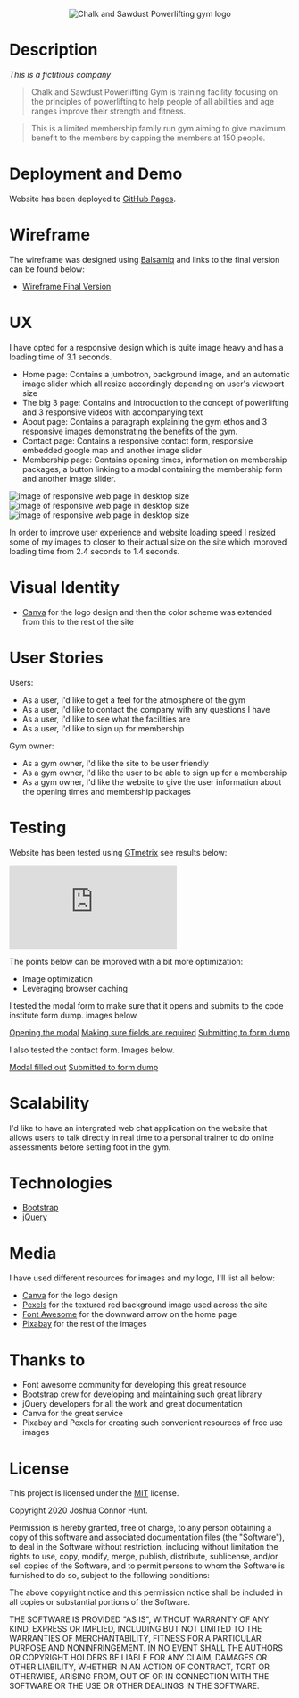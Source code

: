 <p align="center">
  <img src="https://github.com/joshhunt1991/Chalk-and-Sawdust/blob/0905e52615c5eda77c9ab60f499e8765b582ccb6/assets/images/CNSPL.png" alt="Chalk and Sawdust Powerlifting gym logo"/>
</p>

# Description

*This is a fictitious company*

> Chalk and Sawdust Powerlifting Gym is training facility focusing on the principles of powerlifting to help people of all abilities and age ranges improve their strength and fitness.

> This is a limited membership family run gym aiming to give maximum benefit to the members by capping the members at 150 people.

# Deployment and Demo

Website has been deployed to [GitHub Pages](https://joshhunt1991.github.io/Chalk-and-Sawdust/).

# Wireframe

The wireframe was designed using [Balsamiq](https://balsamiq.com/wireframes/) and links to the final version can be found below:

- [Wireframe Final Version](https://github.com/joshhunt1991/Chalk-and-Sawdust/blob/9676f8f67e486354209e52c9dfc19f63f9d707cc/CHALK%20AND%20SAWDUST.bmpr)

# UX

I have opted for a responsive design which is quite image heavy and has a loading time of 3.1 seconds.

- Home page: Contains a jumbotron, background image, and an automatic image slider which all resize accordingly depending on user's viewport size
- The big 3 page: Contains and introduction to the concept of powerlifting and 3 responsive videos with accompanying text 
- About page: Contains a paragraph explaining the gym ethos and 3 responsive images demonstrating the benefits of the gym.
- Contact page: Contains a responsive contact form, responsive embedded google map and another image slider
- Membership page: Contains opening times, information on membership packages, a button linking to a modal containing the membership form and another image slider.

![image of responsive web page in desktop size](images/desktop.png)
![image of responsive web page in desktop size](images/tablet.png)
![image of responsive web page in desktop size](images/mobile.png)

In order to improve user experience and website loading speed I resized some of my images to closer to their actual size on the site which improved loading time from 2.4 seconds to 1.4 seconds.

# Visual Identity

- [Canva](https://www.logopony.com/) for the logo design and then the color scheme was extended from this to the rest of the site

# User Stories

Users:

- As a user, I'd like to get a feel for the atmosphere of the gym
- As a user, I'd like to contact the company with any questions I have
- As a user, I'd like to see what the facilities are
- As a user, I'd like to sign up for membership

Gym owner:

- As a gym owner, I'd like the site to be user friendly
- As a gym owner, I'd like the user to be able to sign up for a membership
- As a gym owner, I'd like the website to give the user information about the opening times and membership packages

# Testing

Website has been tested using [GTmetrix](https://gtmetrix.com/reports/joshhunt1991.github.io/FwfY1qpW) see results below:

![gt metrix test Results](https://github.com/joshhunt1991/Chalk-and-Sawdust/blob/c7c51b77b2665ef42cc6064416a9188ca346ce0e/gt%20metrix%20test.pdf)

The points below can be improved with a bit more optimization:

- Image optimization
- Leveraging browser caching

I tested the modal form to make sure that it opens and submits to the code institute form dump. images below.

[Opening the modal](https://github.com/joshhunt1991/Chalk-and-Sawdust/blob/c7c51b77b2665ef42cc6064416a9188ca346ce0e/assets/images/modal%20open.png)
[Making sure fields are required](https://github.com/joshhunt1991/Chalk-and-Sawdust/blob/c7c51b77b2665ef42cc6064416a9188ca346ce0e/assets/images/required.png)
[Submitting to form dump](https://github.com/joshhunt1991/Chalk-and-Sawdust/blob/c7c51b77b2665ef42cc6064416a9188ca346ce0e/assets/images/form%20submit.png)

I also tested the contact form. Images below.

[Modal filled out](https://github.com/joshhunt1991/Chalk-and-Sawdust/blob/c7c51b77b2665ef42cc6064416a9188ca346ce0e/assets/images/form2.png)
[Submitted to form dump](https://github.com/joshhunt1991/Chalk-and-Sawdust/blob/c7c51b77b2665ef42cc6064416a9188ca346ce0e/assets/images/form2submit.png)


# Scalability

I'd like to have an intergrated web chat application on the website that allows users to talk directly in real time to a personal trainer to do online assessments before setting foot in the gym.

# Technologies

- [Bootstrap](https://getbootstrap.com/)
- [jQuery](https://jquery.com/)

# Media

I have used different resources for images and my logo, I'll list all below:

- [Canva](https://www.canva.com/) for the logo design
- [Pexels](https://www.pexels.com) for the textured red background image used across the site
- [Font Awesome](https://fontawesome.com/6?next=%2Fstart) for the downward arrow on the home page
- [Pixabay](https://pixabay.com/) for the rest of the images


# Thanks to

- Font awesome community for developing this great resource
- Bootstrap crew for developing and maintaining such great library
- jQuery developers for all the work and great documentation
- Canva for the great service
- Pixabay and Pexels for creating such convenient resources of free use images

# License

This project is licensed under the [MIT](https://choosealicense.com/licenses/mit/) license.

Copyright 2020 Joshua Connor Hunt.

Permission is hereby granted, free of charge, to any person obtaining a copy of this software and associated documentation files (the "Software"), to deal in the Software without restriction, including without limitation the rights to use, copy, modify, merge, publish, distribute, sublicense, and/or sell copies of the Software, and to permit persons to whom the Software is furnished to do so, subject to the following conditions:

The above copyright notice and this permission notice shall be included in all copies or substantial portions of the Software.

THE SOFTWARE IS PROVIDED "AS IS", WITHOUT WARRANTY OF ANY KIND, EXPRESS OR IMPLIED, INCLUDING BUT NOT LIMITED TO THE WARRANTIES OF MERCHANTABILITY, FITNESS FOR A PARTICULAR PURPOSE AND NONINFRINGEMENT. IN NO EVENT SHALL THE AUTHORS OR COPYRIGHT HOLDERS BE LIABLE FOR ANY CLAIM, DAMAGES OR OTHER LIABILITY, WHETHER IN AN ACTION OF CONTRACT, TORT OR OTHERWISE, ARISING FROM, OUT OF OR IN CONNECTION WITH THE SOFTWARE OR THE USE OR OTHER DEALINGS IN THE SOFTWARE.